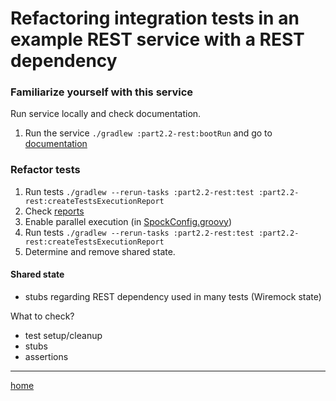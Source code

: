 # Refactoring integration tests in an example  REST service with a REST dependency

[//]: # (TODO: describe components used in this app)

### Familiarize yourself with this service

Run service locally and check documentation.

1. Run the service `./gradlew :part2.2-rest:bootRun` and go
   to [documentation](http://localhost:8080/swagger-ui/index.html)

### Refactor tests

1. Run tests `./gradlew --rerun-tasks :part2.2-rest:test :part2.2-rest:createTestsExecutionReport`
2. Check [reports](build/reports/tests-execution/html/test.html)
3. Enable parallel execution (in [SpockConfig.groovy](src/test/resources/SpockConfig.groovy))
4. Run tests `./gradlew --rerun-tasks :part2.2-rest:test :part2.2-rest:createTestsExecutionReport`
5. Determine and remove shared state.

#### Shared state

- stubs regarding REST dependency used in many tests (Wiremock state)

What to check?

- test setup/cleanup
- stubs
- assertions

---
[home](../README.md)